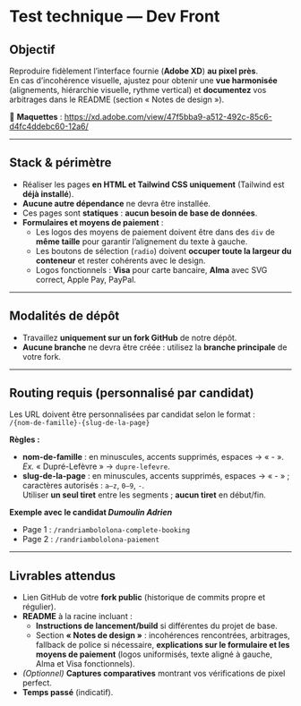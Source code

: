# Test technique — Dev Front

## Objectif
Reproduire fidèlement l’interface fournie (**Adobe XD**) **au pixel près**.  
En cas d’incohérence visuelle, ajustez pour obtenir une **vue harmonisée** (alignements, hiérarchie visuelle, rythme vertical) et **documentez** vos arbitrages dans le README (section « Notes de design »).

🔗 **Maquettes** : https://xd.adobe.com/view/47f5bba9-a512-492c-85c6-d4fc4ddebc60-12a6/

---

## Stack & périmètre
- Réaliser les pages **en HTML et Tailwind CSS uniquement** (Tailwind est **déjà installé**).  
- **Aucune autre dépendance** ne devra être installée.  
- Ces pages sont **statiques** : **aucun besoin de base de données**.  
- **Formulaires et moyens de paiement** :  
  - Les logos des moyens de paiement doivent être dans des `div` de **même taille** pour garantir l’alignement du texte à gauche.  
  - Les boutons de sélection (`radio`) doivent **occuper toute la largeur du conteneur** et rester cohérents avec le design.  
  - Logos fonctionnels : **Visa** pour carte bancaire, **Alma** avec SVG correct, Apple Pay, PayPal.  

---

## Modalités de dépôt
- Travaillez **uniquement sur un fork GitHub** de notre dépôt.  
- **Aucune branche** ne devra être créée : utilisez la **branche principale** de votre fork.  

---

## Routing requis (personnalisé par candidat)
Les URL doivent être personnalisées par candidat selon le format :  
`/{nom-de-famille}-{slug-de-la-page}`

**Règles :**
- **nom-de-famille** : en minuscules, accents supprimés, espaces → « - ».  
  *Ex.* « Dupré-Lefèvre » → `dupre-lefevre`.  
- **slug-de-la-page** : en minuscules, accents supprimés, espaces → « - » ; caractères autorisés : `a–z`, `0–9`, `-`.  
  Utiliser **un seul tiret** entre les segments ; **aucun tiret** en début/fin.

**Exemple avec le candidat *Dumoulin Adrien***
- Page 1 : `/randriambololona-complete-booking`  
- Page 2 : `/randriambololona-paiement`  

---

## Livrables attendus
- Lien GitHub de votre **fork public** (historique de commits propre et régulier).  
- **README** à la racine incluant :  
    - **Instructions de lancement/build** si différentes du projet de base.  
    - Section **« Notes de design »** : incohérences rencontrées, arbitrages, fallback de police si nécessaire, **explications sur le formulaire et les moyens de paiement** (logos uniformisés, texte aligné à gauche, Alma et Visa fonctionnels).  
- *(Optionnel)* **Captures comparatives** montrant vos vérifications de pixel perfect.  
- **Temps passé** (indicatif).  

